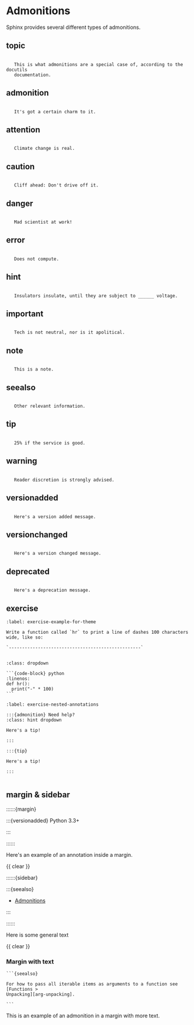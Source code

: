 Admonitions
===========

Sphinx provides several different types of admonitions.

topic
-----

```{topic} This is a topic.

   This is what admonitions are a special case of, according to the docutils
   documentation.
```

admonition
----------

```{admonition} The one with the custom titles

   It's got a certain charm to it.
```

attention
---------

```{attention}

   Climate change is real.
```

caution
-------

```{caution}

   Cliff ahead: Don't drive off it.
```

danger
------

```{danger}

   Mad scientist at work!
```

error
-----

```{error}

   Does not compute.
```

hint
----

```{hint}

   Insulators insulate, until they are subject to ______ voltage.
```

important
---------

```{important}

   Tech is not neutral, nor is it apolitical.
```

note
----

```{note}

   This is a note.
```

seealso
-------

```{seealso}

   Other relevant information.
```

tip
---

```{tip}

   25% if the service is good.
```

warning
-------

```{warning}

   Reader discretion is strongly advised.
```

versionadded
------------

```{versionadded} v0.1.1

   Here's a version added message.
```

versionchanged
--------------

```{versionchanged} v0.1.1

   Here's a version changed message.
```

deprecated
----------

```{deprecated} v0.1.1

   Here's a deprecation message.
```

exercise
--------

```{exercise} Write HR Function
:label: exercise-example-for-theme

Write a function called `hr` to print a line of dashes 100 characters wide, like so:

`--------------------------------------------------`


```

`````{solution} exercise-example-for-theme
:class: dropdown

```{code-block} python
:linenos:
def hr():
  print("-" * 100)
```

`````

```{exercise} Nested Annotations
:label: exercise-nested-annotations

:::{admonition} Need help?
:class: hint dropdown

Here's a tip!

:::

:::{tip}

Here's a tip!

:::


```

margin & sidebar
----------------

::::::{margin}

:::{versionadded} Python 3.3+

:::

::::::

Here's an example of an annotation inside a margin.

{{ clear }}

::::::{sidebar}

:::{seealso}

* [Admonitions](https://shibuya.lepture.com/writing/admonition/)

:::

::::::

Here is some general text

{{ clear }}

### Margin with text

`````{margin}
```{seealso}

For how to pass all iterable items as arguments to a function see [Functions >
Unpacking][arg-unpacking].

```

`````

This is an example of an admonition in a margin with more text.
